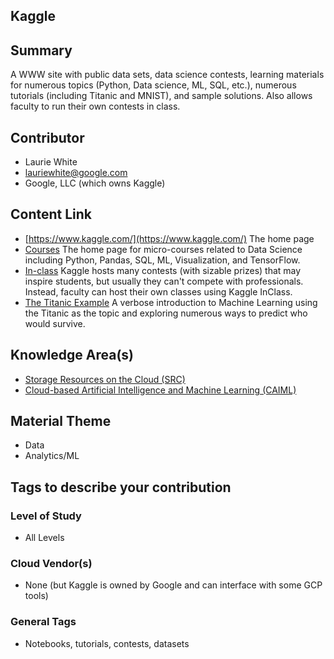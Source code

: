 ## Kaggle

## Summary

A WWW site with public data sets, data science contests, learning materials for 
numerous topics (Python, Data science, ML, SQL, etc.), numerous tutorials (including Titanic and MNIST), 
and sample solutions.  Also allows faculty to run their own contests in class.


## Contributor

- Laurie White
- lauriewhite@google.com
- Google, LLC (which owns Kaggle)

## Content Link

- [https://www.kaggle.com/](https://www.kaggle.com/) The home page
- [Courses](https://www.kaggle.com/learn/overview) The home page for micro-courses related to 
Data Science including Python, Pandas, SQL, ML, Visualization, and TensorFlow.
- [In-class](https://www.kaggle.com/about/inclass/overview) Kaggle hosts many contests (with sizable prizes) that may inspire students, 
but usually they can't compete with professionals.  Instead, faculty can host their own classes using Kaggle InClass.
- [The Titanic Example](https://www.kaggle.com/eraaz1/a-comprehensive-guide-to-titanic-machine-learning) A verbose introduction
to Machine Learning using the Titanic as the topic and exploring numerous ways to predict who would survive.


## Knowledge Area(s)

- [Storage Resources on the Cloud (SRC)](Core/KAs/SRC.md)
- [Cloud-based Artificial Intelligence and Machine Learning (CAIML)](Core/KAs/CAIML.md)

## Material Theme 

- Data
- Analytics/ML

## Tags to describe your contribution
### Level of Study

- All Levels

### Cloud Vendor(s)

- None (but Kaggle is owned by Google and can interface with some GCP tools)

### General Tags

- Notebooks, tutorials, contests, datasets
